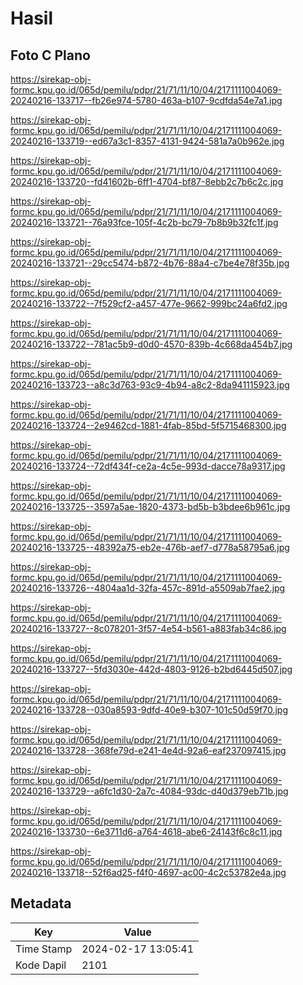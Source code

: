 # Hasil

## Foto C Plano

https://sirekap-obj-formc.kpu.go.id/065d/pemilu/pdpr/21/71/11/10/04/2171111004069-20240216-133717--fb26e974-5780-463a-b107-9cdfda54e7a1.jpg

https://sirekap-obj-formc.kpu.go.id/065d/pemilu/pdpr/21/71/11/10/04/2171111004069-20240216-133719--ed67a3c1-8357-4131-9424-581a7a0b962e.jpg

https://sirekap-obj-formc.kpu.go.id/065d/pemilu/pdpr/21/71/11/10/04/2171111004069-20240216-133720--fd41602b-6ff1-4704-bf87-8ebb2c7b6c2c.jpg

https://sirekap-obj-formc.kpu.go.id/065d/pemilu/pdpr/21/71/11/10/04/2171111004069-20240216-133721--76a93fce-105f-4c2b-bc79-7b8b9b32fc1f.jpg

https://sirekap-obj-formc.kpu.go.id/065d/pemilu/pdpr/21/71/11/10/04/2171111004069-20240216-133721--29cc5474-b872-4b76-88a4-c7be4e78f35b.jpg

https://sirekap-obj-formc.kpu.go.id/065d/pemilu/pdpr/21/71/11/10/04/2171111004069-20240216-133722--7f529cf2-a457-477e-9662-999bc24a6fd2.jpg

https://sirekap-obj-formc.kpu.go.id/065d/pemilu/pdpr/21/71/11/10/04/2171111004069-20240216-133722--781ac5b9-d0d0-4570-839b-4c668da454b7.jpg

https://sirekap-obj-formc.kpu.go.id/065d/pemilu/pdpr/21/71/11/10/04/2171111004069-20240216-133723--a8c3d763-93c9-4b94-a8c2-8da941115923.jpg

https://sirekap-obj-formc.kpu.go.id/065d/pemilu/pdpr/21/71/11/10/04/2171111004069-20240216-133724--2e9462cd-1881-4fab-85bd-5f5715468300.jpg

https://sirekap-obj-formc.kpu.go.id/065d/pemilu/pdpr/21/71/11/10/04/2171111004069-20240216-133724--72df434f-ce2a-4c5e-993d-dacce78a9317.jpg

https://sirekap-obj-formc.kpu.go.id/065d/pemilu/pdpr/21/71/11/10/04/2171111004069-20240216-133725--3597a5ae-1820-4373-bd5b-b3bdee6b961c.jpg

https://sirekap-obj-formc.kpu.go.id/065d/pemilu/pdpr/21/71/11/10/04/2171111004069-20240216-133725--48392a75-eb2e-476b-aef7-d778a58795a6.jpg

https://sirekap-obj-formc.kpu.go.id/065d/pemilu/pdpr/21/71/11/10/04/2171111004069-20240216-133726--4804aa1d-32fa-457c-891d-a5509ab7fae2.jpg

https://sirekap-obj-formc.kpu.go.id/065d/pemilu/pdpr/21/71/11/10/04/2171111004069-20240216-133727--8c078201-3f57-4e54-b561-a883fab34c86.jpg

https://sirekap-obj-formc.kpu.go.id/065d/pemilu/pdpr/21/71/11/10/04/2171111004069-20240216-133727--5fd3030e-442d-4803-9126-b2bd6445d507.jpg

https://sirekap-obj-formc.kpu.go.id/065d/pemilu/pdpr/21/71/11/10/04/2171111004069-20240216-133728--030a8593-9dfd-40e9-b307-101c50d59f70.jpg

https://sirekap-obj-formc.kpu.go.id/065d/pemilu/pdpr/21/71/11/10/04/2171111004069-20240216-133728--368fe79d-e241-4e4d-92a6-eaf237097415.jpg

https://sirekap-obj-formc.kpu.go.id/065d/pemilu/pdpr/21/71/11/10/04/2171111004069-20240216-133729--a6fc1d30-2a7c-4084-93dc-d40d379eb71b.jpg

https://sirekap-obj-formc.kpu.go.id/065d/pemilu/pdpr/21/71/11/10/04/2171111004069-20240216-133730--6e3711d6-a764-4618-abe6-24143f6c8c11.jpg

https://sirekap-obj-formc.kpu.go.id/065d/pemilu/pdpr/21/71/11/10/04/2171111004069-20240216-133718--52f6ad25-f4f0-4697-ac00-4c2c53782e4a.jpg


## Metadata

| Key        | Value               |
| ---------- | ------------------- |
| Time Stamp | 2024-02-17 13:05:41 |
| Kode Dapil | 2101                |




